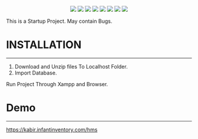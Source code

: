 <p align="center">
	<img src="https://img.shields.io/github/license/kabirkhyrul/HMS.svg?style=flat-square">
	<img src="https://img.shields.io/github/issues/kabirkhyrul/HMS.svg?style=flat-square">
	<img src="https://img.shields.io/github/watchers/kabirkhyrul/HMS.svg?style=flat-square">
	<img src="http://hits.dwyl.io/kabirkhyrul/HMS.svg?style=flat-square">
   <img src="https://img.shields.io/github/languages/code-size/kabirkhyrul/HMS?style=flat-square">	
	<img src="https://img.shields.io/github/downloads/kabirkhyrul/HMS/total?style=flat-square">	
	<img src="https://img.shields.io/github/stars/kabirkhyrul/HMS.svg?style=flat-square">
	<img src="https://img.shields.io/github/tag-date/kabirkhyrul/HMS.svg?style=flat-square">
	
	
</p>

This is a Startup Project. May contain Bugs.

# INSTALLATION

---

<ol>
<li>Download and Unzip files To Localhost Folder.</li>
<li>Import Database.</li>
</ol>

Run Project Through Xampp and Browser.


# Demo
---
https://kabir.infantinventory.com/hms